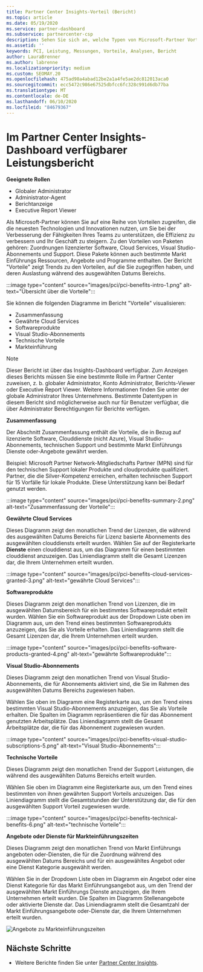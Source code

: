 ```yaml
---
title: Partner Center Insights-Vorteil (Bericht)
ms.topic: article
ms.date: 05/19/2020
ms.service: partner-dashboard
ms.subservice: partnercenter-csp
description: Sehen Sie sich an, welche Typen von Microsoft-Partner Vorteilen Sie erhalten haben, um Ihr Unternehmen zu erweitern, die Effizienz zu verbessern und die Fähigkeiten Ihres Teams zu Verb
ms.assetid: ''
keywords: PCI, Leistung, Messungen, Vorteile, Analysen, Bericht
author: LauraBrenner
ms.author: labrenne
ms.localizationpriority: medium
ms.custom: SEOMAY.20
ms.openlocfilehash: 475ad98a4abad12be2a1a4fe5ae2dc812013aca0
ms.sourcegitcommit: ecc5472c986e67525dbfcc6fc328c991d6db77ba
ms.translationtype: MT
ms.contentlocale: de-DE
ms.lasthandoff: 06/10/2020
ms.locfileid: "84679367"
---
```

# <a name="benefits-report-available-from-the-partner-center-insights-dashboard"></a>Im Partner Center Insights-Dashboard verfügbarer Leistungsbericht

**Geeignete Rollen**

- Globaler Administrator
- Administrator-Agent
- Berichtanzeige
- Executive Report Viewer

Als Microsoft-Partner können Sie auf eine Reihe von Vorteilen zugreifen, die die neuesten Technologien und Innovationen nutzen, um Sie bei der Verbesserung der Fähigkeiten Ihres Teams zu unterstützen, die Effizienz zu verbessern und Ihr Geschäft zu steigern. Zu den Vorteilen von Paketen gehören: Zuordnungen lizenzierter Software, Cloud Services, Visual Studio-Abonnements und Support. Diese Pakete können auch bestimmte Markt Einführungs Ressourcen, Angebote und Programme enthalten. Der Bericht "Vorteile" zeigt Trends zu den Vorteilen, auf die Sie zugegriffen haben, und deren Auslastung während des ausgewählten Datums Bereichs.

:::image type="content" source="images/pci/pci-benefits-intro-1.png" alt-text="Übersicht über die Vorteile":::

Sie können die folgenden Diagramme im Bericht "Vorteile" visualisieren:

- Zusammenfassung
- Gewährte Cloud Services
- Softwareprodukte
- Visual Studio-Abonnements
- Technische Vorteile
- Markteinführung

 > [!NOTE]
 > Dieser Bericht ist über das Insights-Dashboard verfügbar. Zum Anzeigen dieses Berichts müssen Sie eine bestimmte Rolle im Partner Center zuweisen, z. b. globaler Administrator, Konto Administrator, Berichts-Viewer oder Executive Report Viewer. Weitere Informationen finden Sie unter der globale Administrator Ihres Unternehmens. Bestimmte Datentypen in diesem Bericht sind möglicherweise auch nur für Benutzer verfügbar, die über Administrator Berechtigungen für Berichte verfügen.

**Zusammenfassung**

Der Abschnitt Zusammenfassung enthält die Vorteile, die in Bezug auf lizenzierte Software, Clouddienste (nicht Azure), Visual Studio-Abonnements, technischen Support und bestimmte Markt Einführungs Dienste oder-Angebote gewährt werden.

Beispiel: Microsoft Partner Network-Mitgliedschafts Partner (MPN) sind für den technischen Support lokaler Produkte und cloudprodukte qualifiziert. Partner, die die Silver-Kompetenz erreichen, erhalten technischen Support für 15 Vorfälle für lokale Produkte. Diese Unterstützung kann bei Bedarf genutzt werden. 

:::image type="content" source="images/pci/pci-benefits-summary-2.png" alt-text="Zusammenfassung der Vorteile":::

**Gewährte Cloud Services**

Dieses Diagramm zeigt den monatlichen Trend der Lizenzen, die während des ausgewählten Datums Bereichs für Lizenz basierte Abonnements des ausgewählten clouddiensts erteilt wurden.
Wählen Sie auf der Registerkarte **Dienste** einen clouddienst aus, um das Diagramm für einen bestimmten clouddienst anzuzeigen. Das Liniendiagramm stellt die Gesamt Lizenzen dar, die Ihrem Unternehmen erteilt wurden.

:::image type="content" source="images/pci/pci-benefits-cloud-services-granted-3.png" alt-text="gewährte Cloud Services":::

**Softwareprodukte**

Dieses Diagramm zeigt den monatlichen Trend von Lizenzen, die im ausgewählten Datumsbereich für ein bestimmtes Softwareprodukt erteilt wurden. Wählen Sie ein Softwareprodukt aus der Dropdown Liste oben im Diagramm aus, um den Trend eines bestimmten Softwareprodukts anzuzeigen, das Sie als Vorteile erhalten. Das Liniendiagramm stellt die Gesamt Lizenzen dar, die Ihrem Unternehmen erteilt wurden.

:::image type="content" source="images/pci/pci-benefits-software-products-granted-4.png" alt-text="gewährte Softwareprodukte":::

**Visual Studio-Abonnements**

Dieses Diagramm zeigt den monatlichen Trend von Visual Studio-Abonnements, die für Abonnements aktiviert sind, die Sie im Rahmen des ausgewählten Datums Bereichs zugewiesen haben.

Wählen Sie oben im Diagramm eine Registerkarte aus, um den Trend eines bestimmten Visual Studio-Abonnements anzuzeigen, das Sie als Vorteile erhalten. Die Spalten im Diagramm repräsentieren die für das Abonnement genutzten Arbeitsplätze. Das Liniendiagramm stellt die Gesamt Arbeitsplätze dar, die für das Abonnement zugewiesen wurden.

:::image type="content" source="images/pci/pci-benefits-visual-studio-subscriptions-5.png" alt-text="Visual Studio-Abonnements":::

**Technische Vorteile**

Dieses Diagramm zeigt den monatlichen Trend der Support Leistungen, die während des ausgewählten Datums Bereichs erteilt wurden.

Wählen Sie oben im Diagramm eine Registerkarte aus, um den Trend eines bestimmten von ihnen gewährten Support Vorteils anzuzeigen. Das Liniendiagramm stellt die Gesamtstunden der Unterstützung dar, die für den ausgewählten Support Vorteil zugewiesen wurde.

:::image type="content" source="images/pci/pci-benefits-technical-benefits-6.png" alt-text="technische Vorteile":::

**Angebote oder Dienste für Markteinführungszeiten**

Dieses Diagramm zeigt den monatlichen Trend von Markt Einführungs angeboten oder-Diensten, die für die Zuordnung während des ausgewählten Datums Bereichs und für ein ausgewähltes Angebot oder eine Dienst Kategorie ausgewählt werden.

Wählen Sie in der Dropdown Liste oben im Diagramm ein Angebot oder eine Dienst Kategorie für das Markt Einführungsangebot aus, um den Trend der ausgewählten Markt Einführungs Dienste anzuzeigen, die Ihrem Unternehmen erteilt wurden. Die Spalten im Diagramm Stellenangebote oder aktivierte Dienste dar. Das Liniendiagramm stellt die Gesamtzahl der Markt Einführungsangebote oder-Dienste dar, die Ihrem Unternehmen erteilt wurden.

![Angebote zu Markteinführungszeiten](images/pci/pci-benefits-go-to-market-7.png)

## <a name="next-steps"></a>Nächste Schritte

- Weitere Berichte finden Sie unter [Partner Center Insights](partner-center-insights.md).

